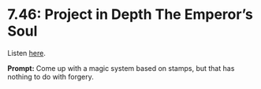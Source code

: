 # 7.46: Project in Depth The Emperor’s Soul 

Listen [here](http://www.writingexcuses.com/2012/11/11/writing-excuses-7-46-project-in-depth-the-emperors-soul/). 

**Prompt:** Come up with a magic system based on stamps, but that has nothing to do with forgery.